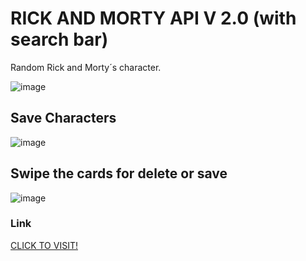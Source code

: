 # RICK AND MORTY API V 2.0 (with search bar)

Random Rick and Morty´s character. 

![image](https://lh3.googleusercontent.com/knl4W745OE2uFoUtItwjewhjh9TXVf7Aa6uegpoLiV3EV6EY9_bJq2pHmvvtCkJTaWQQ-5tNBtJMBkRuTzWgwcMkjOAR7nL_MPyAKY3NHn3OQhqsl_8Z3Mub0cHjR4IloQjbKKFilukiBKQJiLptrH8pUpWENvFDH7hiJN31p5ISPcPH1a12KCUotSth3s9GJWT14ag7ryUXjy3IH-hqls6HBUi99jI6rQrI379dzRTOo7C6KCMul5PSa2HBkZydLJaJWGY0ryV-la1VfGcQqSCBx8233BFX5biCZZZjScFwxhvWnXlHnmLhHFGojqu13teUkso3HuAuvWTCWRJ1Adbpxb7oW3IcEZuBSPft34yaB_5CYGAgkAbbJR-_mjqpn_yhyS7CGpzfy74QOsn0ubIxYzI-CFsroHk70fCXFOtehFc1PMpbgfUjfvfokWhhkbLKXyEtyRDHWr1Mn7Ap_lvM-IQDgSOr7_Zbgcj8XPHS7BaFYbB2VnMTkEXaCQQo89Ut1XxmtKDRtmVtTBA4vWfdXCzo3f0F8Fcs34C1R4SFLR9D5GDS9TDBOMceRc_pMQd4f8t3eu9YQeJVStIZOT7LrMrCanHn36WVvMEcNStp4s_MgCq8X70tivr4hraiJqhH5fmadeEUWJpGc279S6ghw-rNy5HLsA7gQZQvb_bzpB73eJWK5vsNb6fN38z1HjvB_hT-70Iu-EHEqEX-7HFizmjk1o7RCfaOhCuL-XqHxjlRPmTvejSzcyW_4L4JVJBAjXC6PViva1napfw=w1326-h718-no?authuser=0)

## Save Characters

![image](https://lh3.googleusercontent.com/mFX2iSqYOug_3_4wfqWSmcX3NrOpQnNQkoZcb2DzHsg33Cc8YaT_bBECLTiejD77ijFI1KQNNQQ06YQsQKM0Sf832iH8ZeXUkrQPH6fdN4j7KIQ_Am5GilFVn9qPOiXlcL7F_A5Az51yXZVG-dzJPW1sqIkneYBYC4LHhAXz5Qp2Iz02uYyb_Otn2JDnEQ_Z5oeQQNVuNvptRbdJBYYgHGFz6PZ-psUFFBOOX-Dy27EAJKhqRWlYQnyRqBZ_iWf5C7uot4U_3be7qmwosdkjaNCHLwrEUngi4WoPgU6qFHNWqI759uy7i-nVRC6ZHewPavSq1vp9RcKq--Y1znug47TnQ8VSzsH2iXi-P8qDCYrKgbVyJAE6cd2t0BxJX_OnG14kxb_knM8G9DeNdxq3bE4ue11-idvSFquwiKM2vB8gLwTQLm90xoNvOQTlCP6iUlMeQUGExGvmD6BRew3gJ2w_6ymSVripYAywWPBlCYE0-8mJn1N5OgwiP1i77UrwiXMRAFvWX0_uGThb8-oYyVyBjY-0mTFWlbqjL-db1JV1HWjMjBPkOWl32n-kYNP1_jjhnMaXHE2WyqgX4DS0w5_i9i78pWGmKzPe8dj4XLM1XRWtXNUB0odhgZ-1qzPQiKEKZWHAz4qWbbyww-zLD3Vzupco80iiFYIlp_7u1yKvjG4vYDEMB4oqXkk3b7F2gEtUdnwhuy6cwMxi1butx_CZe6iZKB3uh_EKhDSv34RZxYhguvfQBgGQYmSZ0I0F8eL4P3aPYJpr_msTV5A=w1440-h682-no?authuser=0)

## Swipe the cards for delete or save

![image](https://lh3.googleusercontent.com/jesfKOiOhdfBjPV-VgQrzk17TTvdNeDeQHfsQjEOmrlAqzn8pZl99gJPXSTkp02rd41yxjN86DAkaK7KMVlhASKD8L1tA1KMqH3eyyzZ11PJ-BB5IlRsjkFFhqOiDx8-zQIUK_w2v4sXw5fFcpbkWwlqBgMO7JwnIzcYuvPs1VD2jS7ESAEa1nIZ1_uLDaIEpTBIv21m9k7vjkAoS2PoSRPUOKCOA_0yzsQ9mzX4bDzmWVD25ATN6vfeDrYpUdPOCrkSkgOPRBvU6YQvOu6eFyZJ2j5SM__AVAJqp1NeJRNf4zabHh4yyC5clcgMV8QYkmOej3FWoiuW2C_jyiCu4L_6KioeZLzZ6n7Qvq8d5RMwyAhaEbLRKVk3DMTwlrvlfbgvkBwvCHK3K7adVmSPi9WXWguyIsFIE0rK-RIU1kiAnvF4Hc2ARJNhiY9GbIfmQ85o3Kh5Tp8LT3F2EZ1t-M-_G7k85vVK0kQMr9mcLyUFUag1OQEtj5nDM-ZDVlYT656B7BCoCh_QWD0IO8p2_hfxt110wTvlofnG2xbru6chj_OedvPUIAL9V6X7iXJzthbYZpiyBgbG6Go4XLPlrGbqIaqDb1OQebLwNE6V1To47mFl7PycnZhYeLvD2M5Utmep5LoNxNosIMPSu_7Vv4mZVpqx1oscw2McU0s-fzALWpovNAqCew_bziq-WiUgKT-R2PCTFx681OcJkC38iUlrVQVGo8T5uv_1DxC55yO6b9nioQzX2IuBrEqyJ92dxVXl9J4qat5j44IMBp8=w663-h376-no?authuser=0)

### Link

[CLICK TO VISIT!](https://rick-and-morty-alegomeznieto.vercel.app/) 



